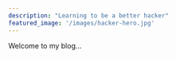 ```yaml
---
description: "Learning to be a better hacker"
featured_image: '/images/hacker-hero.jpg'
---
```

Welcome to my blog...